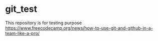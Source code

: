 # git_test
This repository is for testing purpose
https://www.freecodecamp.org/news/how-to-use-git-and-github-in-a-team-like-a-pro/

